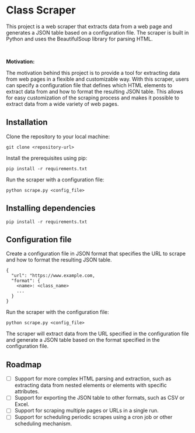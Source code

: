 # Class Scraper
This project is a web scraper that extracts data from a web page and generates a JSON table based on a configuration file. The scraper is built in Python and uses the BeautifulSoup library for parsing HTML.

<br/>

**Motivation:**

The motivation behind this project is to provide a tool for extracting data from web pages in a flexible and customizable way. With this scraper, users can specify a configuration file that defines which HTML elements to extract data from and how to format the resulting JSON table. This allows for easy customization of the scraping process and makes it possible to extract data from a wide variety of web pages.

## Installation
Clone the repository to your local machine:
```
git clone <repository-url>
```

Install the prerequisites using pip:
```
pip install -r requirements.txt
```

Run the scraper with a configuration file:
```
python scrape.py <config_file>
```

## Installing dependencies
```
pip install -r requirements.txt
```

## Configuration file
Create a configuration file in JSON format that specifies the URL to scrape and how to format the resulting JSON table.
```
{
  "url": "https://www.example.com,
  "format": {
    <name>: <class_name>
    ...
  }
}
```

Run the scraper with the configuration file:

```
python scrape.py <config_file>
```
The scraper will extract data from the URL specified in the configuration file and generate a JSON table based on the format specified in the configuration file.

## Roadmap
- [ ] Support for more complex HTML parsing and extraction, such as extracting data from nested elements or elements with specific attributes.
- [ ] Support for exporting the JSON table to other formats, such as CSV or Excel.
- [ ] Support for scraping multiple pages or URLs in a single run.
- [ ] Support for scheduling periodic scrapes using a cron job or other scheduling mechanism.
